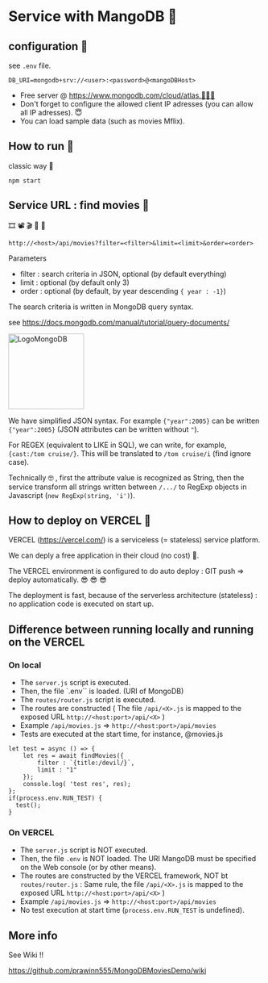 # Service with MangoDB 🐩

## configuration 🐩

see `.env` file.


```
DB_URI=mongodb+srv://<user>:<password>@<mangoDBHost>
```


* Free server @ https://www.mongodb.com/cloud/atlas.🥳🥳🥳
* Don't forget to configure the allowed client IP adresses (you can allow all IP adresses). 😇
* You can load sample data (such as movies Mflix).


## How to run 🐩

classic way 🎄

```
npm start
```

## Service URL : find movies 🐩

🎞️   📽️  🎬   🎥   🎦 

```
http://<host>/api/movies?filter=<filter>&limit=<limit>&order=<order>
```

Parameters 
* filter : search criteria in JSON, optional (by default everything)
* limit : optional (by default only 3)
* order : optional (by default, by year descending `{ year : -1}`)

The search criteria is written in MongoDB query syntax.

see https://docs.mongodb.com/manual/tutorial/query-documents/

<img src="https://webassets.mongodb.com/_com_assets/cms/MongoDB_Logo_FullColorBlack_RGB-4td3yuxzjs.png" width="150" alt="LogoMongoDB" >


We have simplified JSON syntax. For example `{"year":2005}` can be written `{"year":2005}` 
(JSON attributes can be written without `"`).

For REGEX (equivalent to LIKE in SQL), we can write, for example, `{cast:/tom cruise/}`.  This will be translated to `/tom cruise/i` (find ignore case).

Technically 🤓 , first the attribute value is recognized as String, then the service transform all strings written between `/.../` to RegExp objects in Javascript (`new RegExp(string, 'i')`).



## How to deploy on VERCEL 🐩



VERCEL (https://vercel.com/) is a serviceless (= stateless) service platform.

We can deply a free application in their cloud (no cost) 🐤.

The VERCEL environment is configured to do auto deploy : GIT push => deploy automatically. 😎 😎 😎

The deployment is fast, because of the serverless architecture (stateless) : no application code is executed on start up.


## Difference between running locally and running on the VERCEL

### On local

* The `server.js` script is executed.
* Then, the file `.env`` is loaded. (URI of MongoDB)
* The `routes/router.js` script is executed.
* The routes are constructed ( The file `/api/<X>.js` is mapped to the exposed URL `http://<host:port>/api/<X>` )
*   Example `/api/movies.js` => `http://<host:port>/api/movies`
* Tests are executed at the start time, for instance, @movies.js

```
let test = async () => {
	let res = await findMovies({
		filter : `{title:/devil/}`,
		limit : "1"
	});
	console.log( 'test res', res);
};
if(process.env.RUN_TEST) {
  test();
}

```


### On VERCEL

* The `server.js` script is NOT executed.
* Then, the file `.env` is NOT loaded. The URI MangoDB must be specified on the Web console (or by other means).
* The routes are constructed by the VERCEL framework, NOT bt `routes/router.js` : Same rule, the file `/api/<X>.js` is mapped to the exposed URL `http://<host:port>/api/<X>` )
*   Example `/api/movies.js` => `http://<host:port>/api/movies`
* No test execution at start time (`process.env.RUN_TEST` is undefined).

## More info

See Wiki !!

https://github.com/prawinn555/MongoDBMoviesDemo/wiki

